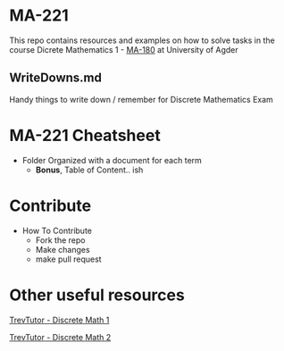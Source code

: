 # MA-221
This repo contains resources and examples on how to solve tasks in the course Dicrete Mathematics 1 - [MA-180](https://www.uia.no/studieplaner/topic/MA-180-G) at University of Agder

## WriteDowns.md
Handy things to write down / remember for Discrete Mathematics Exam
    
# MA-221 Cheatsheet
* Folder Organized with a document for each term
	* **Bonus**, Table of Content.. ish	

# Contribute
* How To Contribute
    * Fork the repo
    * Make changes
    * make pull request
	
# Other useful resources
[TrevTutor - Discrete Math 1](https://www.youtube.com/watch?v=tyDKR4FG3Yw&list=PLDDGPdw7e6Ag1EIznZ-m-qXu4XX3A0cIz)

[TrevTutor - Discrete Math 2](https://www.youtube.com/watch?v=DBugSTeX1zw&list=PLDDGPdw7e6Aj0amDsYInT_8p6xTSTGEi2)
